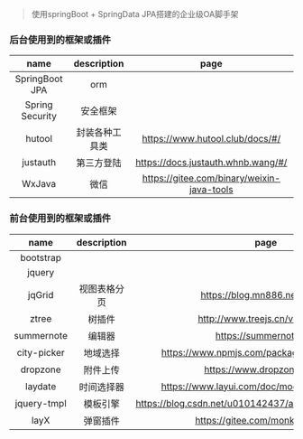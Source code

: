 > 使用springBoot + SpringData JPA搭建的企业级OA脚手架

### 后台使用到的框架或插件
|  name |  description | page |
| :------------: | :------------: | :------------: |
| SpringBoot JPA | orm |  |
| Spring Security  |  安全框架 |  |
| hutool | 封装各种工具类 | https://www.hutool.club/docs/#/ |
| justauth | 第三方登陆 | https://docs.justauth.whnb.wang/#/ |
| WxJava | 微信 | https://gitee.com/binary/weixin-java-tools |

### 前台使用到的框架或插件
|  name |  description | page |
| :------------: | :------------: | :------------: |
| bootstrap |  |  |
| jquery |  |  |
| jqGrid | 视图表格分页 | https://blog.mn886.net/jqGrid/ |
| ztree | 树插件 |  http://www.treejs.cn/v3/api.php |
| summernote | 编辑器 | https://summernote.org |
| city-picker | 地域选择 | https://www.npmjs.com/package/city-picker-pc |
| dropzone | 附件上传 | https://www.dropzonejs.com |
| laydate | 时间选择器 | https://www.layui.com/doc/modules/laydate.html |
| jquery-tmpl | 模板引擎 | https://blog.csdn.net/u010142437/article/details/84399222 |
| layX | 弹窗插件 | https://gitee.com/monksoul/LayX |
